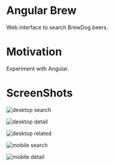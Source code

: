 # Angular Brew
Web interface to search BrewDog beers.

# Motivation 
Experiment with Angular.

# ScreenShots

![desktop search](https://user-images.githubusercontent.com/42848059/98861557-759baa00-2433-11eb-8bcc-7744ebc32657.png)

![desktop detail](https://user-images.githubusercontent.com/42848059/98861580-8815e380-2433-11eb-8a84-189ac055b4bc.png)

![desktop related](https://user-images.githubusercontent.com/42848059/99986049-b4f3c000-2d7c-11eb-9a87-83e834b86057.png)

![mobile search](https://user-images.githubusercontent.com/42848059/98861616-982dc300-2433-11eb-825e-3c863d985af4.png)

![mobile detail](https://user-images.githubusercontent.com/42848059/98861640-a4198500-2433-11eb-9755-618b9576cec3.png)

